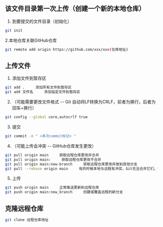 ## 该文件目录第一次上传（创建一个新的本地仓库）
1. 到要提交的文件目录（初始化）
```sh
git init
```
2.本地仓库关联GitHub仓库
```sh
git remote add origin https://github.com/xxx/xxx(仓库地址)
```
## 上传文件
1. 添加文件到暂存区
```sh
git add .     添加所有文件到暂存区
git add 文件名     添加指定文件到暂存区
```
2. （可能需要更改文件格式 -- Git 自动将LF转换为CRLF，前者为换行，后者为回车+换行）
```sh
git config --global core,autocrlf true
```
3.  提交
```sh
git commit -m " <本次commit标记> "
```
4. （可能上传会冲突 -- GitHub仓库发生更改）
```sh
git pull origin main     获取远程仓库更改并合并
git pull origin main:     获取远程仓库更改不合并
git pull origin main:new-branch     获取远程仓库更改并放到其他分支
git pull --rebase origin main     有的时候本地与远程有冲突，Git无法合并它们，需要使用 rebase 整合两个分支的历史
```
5. 上传
```sh
git push origin main     正常推送更新到远程仓库
git push origin main:new_branch     创建或覆盖远程的新分支
```
## 克隆远程仓库
```sh
git clone 远程仓库地址
```
